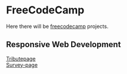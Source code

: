 # FreeCodeCamp

Here there will be <a href="https://www.freecodecamp.org">freecodecamp</a> projects. 
<h2>
  Responsive Web Development
 </h2>
 
  <a href="https://spkm2808.github.io/FreeCodeCamp/FullStackDevelopment/ResponsiveWebDevelopment/Tribute-Page">Tributepage </a>
<br>
<a href="https://spkm2808.github.io/FreeCodeCamp/FullStackDevelopment/ResponsiveWebDevelopment/Survey-fage">Survey-page </a>
<br>

